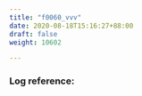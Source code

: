 ```yaml
---
title: "f0060_vvv"
date: 2020-08-18T15:16:27+88:00
draft: false
weight: 10602

---
```


### Log reference: <no value>

```
